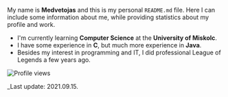 My name is **Medvetojas** and this is my personal `README.md` file.
Here I can include some information about me, while providing statistics about my profile and work.

* I'm currently learning **Computer Science** at the **University of Miskolc**.
* I have some experience in **C**, but much more experience in **Java**.
* Besides my interest in programming and IT, I did professional League of Legends a few years ago.

![Profile views](https://gpvc.arturio.dev/Medvetojas)

_Last update: 2021.09.15.
